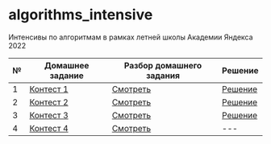# algorithms_intensive

Интенсивы по алгоритмам в рамках летней школы Академии Яндекса 2022

| № | Домашнее задание | Разбор домашнего задания | Решение |
|---|------------------|--------------------------|---------|
| 1 | [Контест 1](https://contest.yandex.ru/contest/39359)  | [Смотреть](https://www.youtube.com/watch?v=aJs9TQOadfA)           | [Решение](lesson_00) |
| 2 | [Контест 2](https://contest.yandex.ru/contest/39714)  | [Смотреть](https://www.youtube.com/watch?v=BjIrSQAMzr0)           | [Решение](lesson_01) |
| 3 | [Контест 3](https://contest.yandex.ru/contest/40146)  | [Смотреть](https://youtu.be/J9LUtUbMRpk)           | [Решение](lesson_02) |
| 4 | [Контест 4](https://youtu.be/coZrFBPnFco)  | [Смотреть](https://youtu.be/coZrFBPnFco)           | --- |
